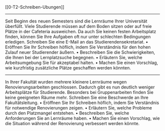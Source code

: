 [[0-T2-Schreiben-Ubungen]]

---

Seit Beginn des neuen Semesters sind die Lernräume Ihrer Universität überfüllt. Viele Studierende müssen auf dem Boden sitzen oder auf freie Plätze in der Cafeteria ausweichen. Da auch Sie keinen festen Arbeitsplatz finden, können Sie Ihre Aufgaben oft nur unter schlechten Bedingungen erledigen. Schreiben Sie eine E-Mail an das Studierendensekretariat.
	•	Eröffnen Sie Ihr Schreiben höflich, indem Sie Verständnis für den hohen Zulauf neuer Studierender äußern.
	•	Beschreiben Sie die Schwierigkeiten, die Ihnen bei der Lernplatzsuche begegnen.
	•	Erläutern Sie, welche Arbeitsumgebung Sie für akzeptabel halten.
	•	Machen Sie einen Vorschlag, wie kurzfristig zusätzliche Plätze geschaffen werden könnten.

----

In Ihrer Fakultät wurden mehrere kleinere Lernräume wegen Renovierungsarbeiten geschlossen. Dadurch gibt es nun deutlich weniger Arbeitsplätze für Studierende. Besonders bei Gruppenarbeiten finden Sie keine geeigneten Räume mehr. Schreiben Sie eine Beschwerde an Ihre Fakultätsleitung.
	•	Eröffnen Sie Ihr Schreiben höflich, indem Sie Verständnis für notwendige Renovierungen zeigen.
	•	Erläutern Sie, welche Probleme durch den Platzmangel entstehen.
	•	Beschreiben Sie, welche Anforderungen Sie an Lernräume haben.
	•	Machen Sie einen Vorschlag, wie die Situation während der Renovierung verbessert werden könnte.